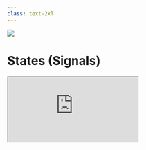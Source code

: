 ```yaml
---
class: text-2xl
---
```

<img src="images/bar-03.png" class="absolute top-0 left-0" />

# States (Signals)

<iframe src="https://playground.solidjs.com/anonymous/48741abb-0989-40ac-b121-a9de85b146a1" class="w-full h-sm" />


<!--
Signals
Shared Signals
Redner onece
DOM elements
-->